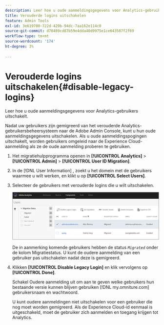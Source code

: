 ```yaml
---
description: Leer hoe u oude aanmeldingsgegevens voor Analytics-gebruikers uitschakelt.
title: Verouderde logins uitschakelen
feature: Admin Tools
exl-id: 3e619700-722d-429b-94dc-7aa162e114c0
source-git-commit: d78489cd87b59e4dda40d9975e1ce643507f2f69
workflow-type: tm+mt
source-wordcount: '174'
ht-degree: 3%

---
```


# Verouderde logins uitschakelen{#disable-legacy-logins}

Leer hoe u oude aanmeldingsgegevens voor Analytics-gebruikers uitschakelt.

Nadat uw gebruikers zijn gemigreerd van het verouderde Analytics-gebruikersbeheersysteem naar de Adobe Admin Console, kunt u hun oude aanmeldingsgegevens uitschakelen. Als u oude aanmeldingspogingen uitschakelt, worden gebruikers omgeleid naar de Experience Cloud-aanmelding als ze de oude aanmelding proberen te gebruiken.

1. Het migratiehulpprogramma openen in **[!UICONTROL Analytics]** > **[!UICONTROL Admin]** > **[!UICONTROL User ID Migration]**.
1. In de [!DNL User Information] , zoekt u het domein met de gebruikers waarmee u wilt werken, en klikt u op **[!UICONTROL Select Users]**.
1. Selecteer de gebruikers met verouderde logins die u wilt uitschakelen.

   ![](/help/admin/admin/user-management2/user-migration/assets/user-info.png)

   De in aanmerking komende gebruikers hebben de status *`Migrated`* onder de kolom Migratiestatus. U kunt de oudere aanmelding van een gebruiker pas uitschakelen nadat deze is gemigreerd.
1. Klikken **[!UICONTROL Disable Legacy Login]** en klik vervolgens op **[!UICONTROL Done]**.

   Schakel Oudere aanmelding uit om aan te geven welke gebruikers hun bestaande versie kunnen blijven gebruiken [!DNL my.omniture.com] gebruikersnaam en wachtwoord.

   U kunt oudere aanmeldingen niet uitschakelen voor een gebruiker die nog moet worden gemigreerd. Als de Experience Cloud-id eenmaal is uitgeschakeld, moet de gebruiker zich aanmelden en toegang krijgen tot Analytics.
